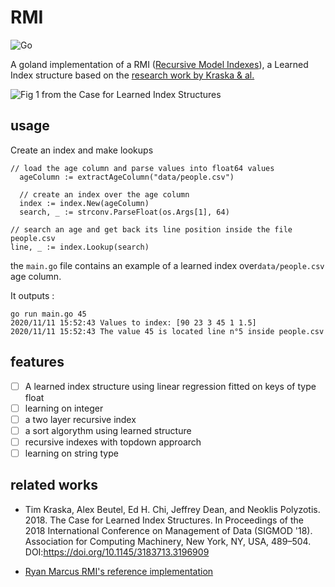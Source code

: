 RMI
===
![Go](https://github.com/BenJoyenConseil/learned_index/workflows/Go/badge.svg)

A goland implementation of a RMI ([Recursive Model Indexes](https://github.com/learnedsystems/RMI)), 
a Learned Index structure based on the [research work by Kraska & al.](https://arxiv.org/abs/1712.01208) 

![Fig 1 from the Case for Learned Index Structures](http://people.csail.mit.edu/ryanmarcus/rmi.png)

## usage

Create an index and make lookups

    // load the age column and parse values into float64 values
	  ageColumn := extractAgeColumn("data/people.csv")

	  // create an index over the age column
	  index := index.New(ageColumn)
	  search, _ := strconv.ParseFloat(os.Args[1], 64)

    // search an age and get back its line position inside the file people.csv
    line, _ := index.Lookup(search)

the `main.go` file contains an example of a learned index over`data/people.csv` age column. 

It outputs : 

    go run main.go 45
    2020/11/11 15:52:43 Values to index: [90 23 3 45 1 1.5]
    2020/11/11 15:52:43 The value 45 is located line n°5 inside people.csv 

## features

- [ ] A learned index structure using linear regression fitted on keys of type float
- [ ] learning on integer
- [ ] a two layer recursive index
- [ ] a sort algorythm using learned structure
- [ ] recursive indexes with topdown approarch
- [ ] learning on string type

## related works

* Tim Kraska, Alex Beutel, Ed H. Chi, Jeffrey Dean, and Neoklis Polyzotis. 2018. The Case for Learned Index Structures. In Proceedings of the 2018 International Conference on Management of Data (SIGMOD '18). Association for Computing Machinery, New York, NY, USA, 489–504. DOI:https://doi.org/10.1145/3183713.3196909

* [Ryan Marcus RMI's reference implementation](https://github.com/learnedsystems/RMI)
